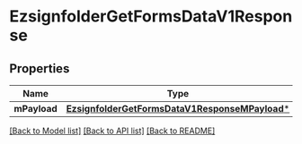 # EzsignfolderGetFormsDataV1Response

## Properties
Name | Type | Description | Notes
------------ | ------------- | ------------- | -------------
**mPayload** | [**EzsignfolderGetFormsDataV1ResponseMPayload***](EzsignfolderGetFormsDataV1ResponseMPayload.md) |  | 

[[Back to Model list]](../README.md#documentation-for-models) [[Back to API list]](../README.md#documentation-for-api-endpoints) [[Back to README]](../README.md)


